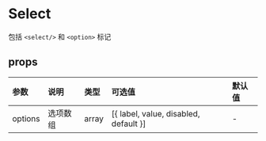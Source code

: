 # Select #  

包括 `<select/>` 和 `<option>` 标记  

## props ##  
| 参数 | 说明 | 类型 | 可选值 | 默认值 |
| :---- | :---- | :---- | :---- | :---- |
| options | 选项数组 | array | [{ label, value, disabled, default }] | - |